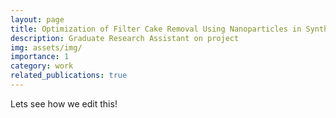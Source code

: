 ```yaml
---
layout: page
title: Optimization of Filter Cake Removal Using Nanoparticles in Synthetic Based Mud Drill-In Fluid (SBMDIF) System
description: Graduate Research Assistant on project
img: assets/img/
importance: 1
category: work
related_publications: true
---
```


Lets see how we edit this!
